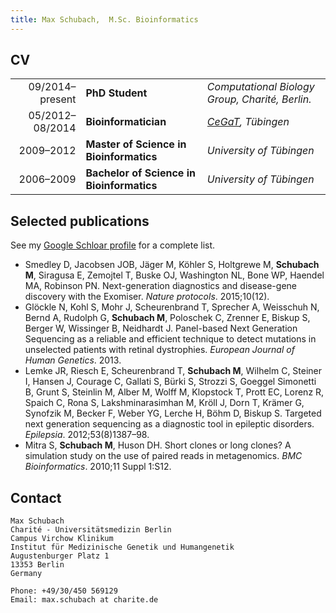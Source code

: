 ```yaml
---
title: Max Schubach,  M.Sc. Bioinformatics
---
```

## CV

|  | |    |
|----------------:|:------------|:---|
|09/2014–present|__PhD Student__| *Computational Biology Group, Charité, Berlin.* |
|05/2012–08/2014|__Bioinformatician__|*[CeGaT](http://cegat.de), Tübingen*|
|2009–2012      |__Master of Science in Bioinformatics__|*University of Tübingen*|
|2006–2009      |__Bachelor of Science in Bioinformatics__|*University of Tübingen*|

## Selected publications

See my [Google Schloar profile](https://scholar.google.de/citations?user=rIsf3wMAAAA) for a complete list.

* Smedley D, Jacobsen JOB, Jäger M, Köhler S, Holtgrewe M, __Schubach M__, Siragusa E, Zemojtel T, Buske OJ, Washington NL, Bone WP, Haendel MA, Robinson PN. Next-generation diagnostics and disease-gene discovery with the Exomiser. *Nature protocols*. 2015;10(12).
* Glöckle N, Kohl S, Mohr J, Scheurenbrand T, Sprecher A, Weisschuh N, Bernd A, Rudolph G, __Schubach M__, Poloschek C, Zrenner E, Biskup S, Berger W, Wissinger B, Neidhardt J. Panel-based Next Generation Sequencing as a reliable and efficient technique to detect mutations in unselected patients with retinal dystrophies. *European Journal of Human Genetics*. 2013.
* Lemke JR, Riesch E, Scheurenbrand T, __Schubach M__, Wilhelm C, Steiner I, Hansen J, Courage C, Gallati S, Bürki S, Strozzi S, Goeggel Simonetti B, Grunt S, Steinlin M, Alber M, Wolff M, Klopstock T, Prott EC, Lorenz R, Spaich C, Rona S, Lakshminarasimhan M, Kröll J, Dorn T, Krämer G, Synofzik M, Becker F, Weber YG, Lerche H, Böhm D, Biskup S. Targeted next generation sequencing as a diagnostic tool in epileptic disorders. *Epilepsia*. 2012;53(8)1387–98.
*  Mitra S, __Schubach M__, Huson DH. Short clones or long clones? A simulation study on the use of paired reads in metagenomics. *BMC Bioinformatics*. 2010;11 Suppl 1:S12.

## Contact

	Max Schubach
	Charité - Universitätsmedizin Berlin
	Campus Virchow Klinikum
	Institut für Medizinische Genetik und Humangenetik
	Augustenburger Platz 1
	13353 Berlin
	Germany

	Phone: +49/30/450 569129
	Email: max.schubach at charite.de
